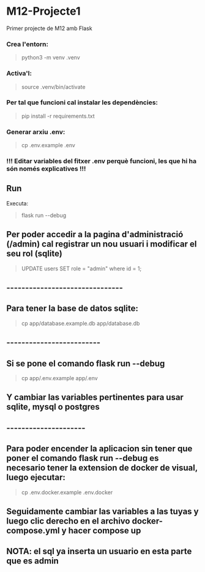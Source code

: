 # M12-Projecte1
Primer projecte de M12 amb Flask

### Crea l'entorn:

>python3 -m venv .venv

### Activa'l:

>source .venv/bin/activate

### Per tal que funcioni cal instalar les dependències:

>pip install -r requirements.txt

### Generar arxiu .env:

>cp .env.example .env

### !!! Editar variables del fitxer .env perquè funcioni, les que hi ha són només explicatives !!!

## Run

Executa:

>flask run --debug


## Per poder accedir a la pagina d'administració (/admin) cal registrar un nou usuari i modificar el seu rol (sqlite)

>UPDATE users SET role = "admin" where id = 1;
## -------------------------------

## Para tener la base de datos sqlite:

>cp app/database.example.db app/database.db


## -------------------------

## Si se pone el comando flask run --debug

>cp app/.env.example app/.env

## Y cambiar las variables pertinentes para usar sqlite, mysql o postgres

## ---------------------

## Para poder encender la aplicacion sin tener que poner el comando flask run --debug es necesario tener la extension de docker de visual, luego ejecutar:

>cp .env.docker.example .env.docker

## Seguidamente cambiar las variables a las tuyas y luego clic derecho en el archivo docker-compose.yml y hacer compose up

## NOTA: el sql ya inserta un usuario en esta parte que es admin

